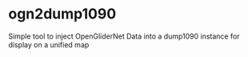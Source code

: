 # ogn2dump1090
Simple tool to inject OpenGliderNet Data into a dump1090 instance for display on a unified map
